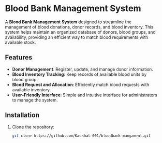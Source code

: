 # Blood Bank Management System

A **Blood Bank Management System** designed to streamline the management of blood donations, donor records, and blood inventory. This system helps maintain an organized database of donors, blood groups, and availability, providing an efficient way to match blood requirements with available stock.

## Features

- **Donor Management**: Register, update, and manage donor information.
- **Blood Inventory Tracking**: Keep records of available blood units by blood group.
- **Blood Request and Allocation**: Efficiently match blood requests with available inventory.
- **User-Friendly Interface**: Simple and intuitive interface for administrators to manage the system.

## Installation

1. Clone the repository:
   ```bash
   git clone https://github.com/Kaushal-001/bloodbank-mangament.git
